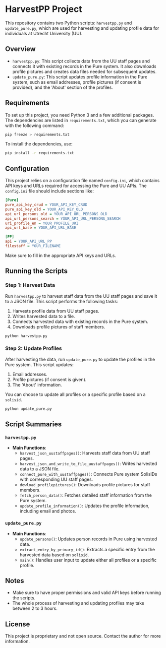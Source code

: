 # HarvestPP Project

This repository contains two Python scripts: `harvestpp.py` and `update_pure.py`, which are used for harvesting and updating profile data for individuals at Utrecht University (UU).

## Overview

- `harvestpp.py`: This script collects data from the UU staff pages and connects it with existing records in the Pure system. It also downloads profile pictures and creates data files needed for subsequent updates.
- `update_pure.py`: This script updates profile information in the Pure system, such as email addresses, profile pictures (if consent is provided), and the 'About' section of the profiles.

## Requirements

To set up this project, you need Python 3 and a few additional packages. The dependencies are listed in `requirements.txt`, which you can generate with the following command:

```sh
pip freeze > requirements.txt
```

To install the dependencies, use:

```sh
pip install -r requirements.txt
```

## Configuration

This project relies on a configuration file named `config.ini`, which contains API keys and URLs required for accessing the Pure and UU APIs. The `config.ini` file should include sections like:

```ini
[Pure]
pure_api_key_crud = YOUR_API_KEY_CRUD
pure_api_key_old = YOUR_API_KEY_OLD
api_url_persons_old = YOUR_API_URL_PERSONS_OLD
api_url_persons_search = YOUR_API_URL_PERSONS_SEARCH
uri_profile_en = YOUR_PROFILE_URI
api_url_base = YOUR_API_URL_BASE

[PP]
api = YOUR_API_URL_PP
filestaff = YOUR_FILENAME
```

Make sure to fill in the appropriate API keys and URLs.

## Running the Scripts

### Step 1: Harvest Data

Run `harvestpp.py` to harvest staff data from the UU staff pages and save it to a JSON file. This script performs the following tasks:

1. Harvests profile data from UU staff pages.
2. Writes harvested data to a file.
3. Connects harvested data with existing records in the Pure system.
4. Downloads profile pictures of staff members.

```sh
python harvestpp.py
```

### Step 2: Update Profiles

After harvesting the data, run `update_pure.py` to update the profiles in the Pure system. This script updates:

1. Email addresses.
2. Profile pictures (if consent is given).
3. The 'About' information.

You can choose to update all profiles or a specific profile based on a `solisid`.

```sh
python update_pure.py
```

## Script Summaries

### `harvestpp.py`
- **Main Functions**:
  - `harvest_json_uustaffpages()`: Harvests staff data from UU staff pages.
  - `harvest_json_and_write_to_file_uustaffpages()`: Writes harvested data to a JSON file.
  - `connect_pure_with_uustaffpages()`: Connects Pure system SolisIDs with corresponding UU staff pages.
  - `dowload_profilepictures()`: Downloads profile pictures for staff members.
  - `fetch_person_data()`: Fetches detailed staff information from the Pure system.
  - `update_profile_information()`: Updates the profile information, including email and photos.

### `update_pure.py`
- **Main Functions**:
  - `update_persons()`: Updates person records in Pure using harvested data.
  - `extract_entry_by_primary_id()`: Extracts a specific entry from the harvested data based on `solisid`.
  - `main()`: Handles user input to update either all profiles or a specific profile.

## Notes
- Make sure to have proper permissions and valid API keys before running the scripts.
- The whole process of harvesting and updating profiles may take between 2 to 3 hours.

## License
This project is proprietary and not open source. Contact the author for more information.


